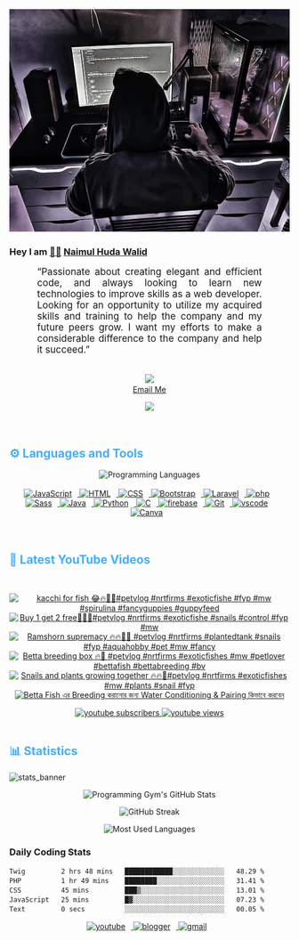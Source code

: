 <!-- ![github_cover_banner](https://www.digitalsolutionservices.com/img/services/web%20development.gif)-->

<div align="center" style="display:block;">
    <img height="400px" width="100%" alt="github cover banner" src="https://raw.githubusercontent.com/NaimulHudaWalid/NaimulHudaWalid/main/272276268_3114779035434264_920860974401480824_n.jpg"/> 
</div>

### Hey I am [👨🏻‍][facebook] [Naimul Huda Walid][youtube]



<p align:"center" style="text-align: justify; margin: 0 50px; font-size: 17px;" >
   “Passionate about creating elegant and efficient code, and always looking to learn new technologies to improve skills as a web developer. Looking for an opportunity to utilize my acquired skills and training to help the company and my future peers grow. I want my efforts to make a considerable difference to the company and help it succeed.”
<br>
<br>
<div align="center">

![](https://visitor-badge.glitch.me/badge?page_id=NaimulHudaWalid)
    <br />
[Email Me](mailto:dev.naimulhuda@gmail.com)
</div>
</p>
<!-- Typing SVG by DenverCoder1 - https://github.com/DenverCoder1/readme-typing-svg -->
<p align="center">
<!--   <a href="https://github.com/DenverCoder1/readme-typing-svg"> -->
    <img src="https://readme-typing-svg.herokuapp.com?color=E22FE4&width=380&height=45&lines=Open-Source+Enthusiast;Learning+In+Public;Empowering+Others;Nice+To+Meet+You+...&center=true"></a>

</p>
<br>
<!-- Languages and Tools -->

<h2 style="color: #44AEFB">⚙️ Languages and Tools</h2>
<div align="center" style="display:block;">
    <img width="100px" alt="Programming Languages" src="https://user-images.githubusercontent.com/78341798/194531121-47b0119a-ce00-439d-b586-125f86acb098.png"/> 
</div>
<br>   
<!-- Icons Resources -->
<!-- https://devicon.dev/ -->
<!-- https://cdn.jsdelivr.net/npm/simple-icons@v3/icons/ -->
<div align="center">
  <a href="https://developer.mozilla.org/en-US/docs/Web/JavaScript" target="_blank" rel="noreferrer">
      <img  alt="JavaScript" height="50px" style="padding-right:10px;" src="https://cdn.jsdelivr.net/gh/devicons/devicon/icons/javascript/javascript-plain.svg"/>
  </a>
  
 
  <a href="https://developer.mozilla.org/en-US/docs/Web/HTML" target="_blank" rel="noreferrer">
      <img  alt="HTML" height="50px" style="padding-right:10px;" src="https://cdn.jsdelivr.net/gh/devicons/devicon/icons/html5/html5-original.svg"/>
  </a>
  <a href="https://developer.mozilla.org/en-US/docs/Web/CSS" target="_blank" rel="noreferrer">
      <img  alt="CSS" height="50px" style="padding-right:10px;" src="https://cdn.jsdelivr.net/gh/devicons/devicon/icons/css3/css3-original.svg"/>
  </a>
  <a href="https://getbootstrap.com/" target="_blank" rel="noreferrer">
      <img  alt="Bootstrap" height="50px" style="padding-right:10px;" src="https://cdn.jsdelivr.net/gh/devicons/devicon/icons/bootstrap/bootstrap-original.svg"/>
  </a> 
  <a href="https://laravel.com/" target="_blank" rel="noreferrer">
      <img  alt="Laravel" height="50px" style="padding-right:10px;" src="https://cdn.jsdelivr.net/gh/devicons/devicon/icons/laravel/laravel-plain.svg"/>
  </a>
  <a href="https://www.php.net/" target="_blank" rel="noreferrer">
      <img  alt="php" height="50px" style="padding-right:10px;" src="https://cdn.jsdelivr.net/gh/devicons/devicon/icons/php/php-original.svg"/>
  </a>
  <a href="https://sass-lang.com/" target="_blank" rel="noreferrer">
      <img  alt="Sass" height="50px" style="padding-right:10px;" src="https://cdn.jsdelivr.net/gh/devicons/devicon/icons/sass/sass-original.svg"/>
  </a>
  <a href="https://www.java.com/en/" target="_blank" rel="noreferrer">
      <img  alt="Java" height="50px" style="padding-right:10px;" src="https://cdn.jsdelivr.net/gh/devicons/devicon/icons/java/java-original.svg"/>
  </a>    
  <a href="https://www.python.org/" target="_blank" rel="noreferrer">
      <img  alt="Python" height="50px" style="padding-right:10px;" src="https://cdn.jsdelivr.net/gh/devicons/devicon/icons/python/python-original.svg"/>
  </a>
  <a href="https://www.cprogramming.com/" target="_blank" rel="noreferrer">
      <img  alt="C" height="50px" style="padding-right:10px;" src="https://cdn.jsdelivr.net/gh/devicons/devicon/icons/c/c-original.svg"/>
  </a>
  
  <a href="https://firebase.google.com/" target="_blank" rel="noreferrer">
      <img  alt="firebase" height="50px" style="padding-right:10px;" src="https://cdn.jsdelivr.net/gh/devicons/devicon/icons/firebase/firebase-plain.svg"/>
  </a>
 
  <a href="https://git-scm.com/" target="_blank" rel="noreferrer">
      <img  alt="Git" height="50px" style="padding-right:10px;" src="https://cdn.jsdelivr.net/gh/devicons/devicon/icons/git/git-original.svg"/>
  </a>
  
  <a href="https://code.visualstudio.com/" target="_blank" rel="noreferrer">
      <img  alt="vscode" height="50px" style="padding-right:10px;"src="https://cdn.jsdelivr.net/gh/devicons/devicon/icons/vscode/vscode-original.svg"/>
  </a>
  <a href="https://www.canva.com/" target="_blank" rel="noreferrer">
      <img  alt="Canva" height="50px" style="padding-right:10px;" src="https://cdn.jsdelivr.net/gh/devicons/devicon/icons/canva/canva-original.svg"/> 
  </a>
</div>
<br>
<br>

<!-- Latest YouTube Videos -->

<h2 style="color: #44AEFB">🎦 Latest YouTube Videos</h2>
<br />

<!-- Resource/Reference: https://github.com/DenverCoder1/github-readme-youtube-cards -->
<div class="youtube videos cards" align="center">

<!-- BEGIN YOUTUBE-CARDS -->
[![kacchi for fish 😂🔥🖤💯#petvlog #nrtfirms #exoticfishe #fyp #mw #spirulina #fancyguppies #guppyfeed](https://ytcards.demolab.com/?id=zOT2L45CjwE&title=kacchi+for+fish+%F0%9F%98%82%F0%9F%94%A5%F0%9F%96%A4%F0%9F%92%AF%23petvlog+%23nrtfirms+%23exoticfishe+%23fyp+%23mw+%23spirulina+%23fancyguppies+%23guppyfeed&lang=en&timestamp=1711868258&background_color=%230d1117&title_color=%23ffffff&stats_color=%23dedede&max_title_lines=1&width=250&border_radius=5 "kacchi for fish 😂🔥🖤💯#petvlog #nrtfirms #exoticfishe #fyp #mw #spirulina #fancyguppies #guppyfeed")](https://www.youtube.com/watch?v=zOT2L45CjwE)
[![Buy 1 get 2 free🖤🔥💯#petvlog #nrtfirms #exoticfishe #snails #control #fyp #mw](https://ytcards.demolab.com/?id=KKnNOuGyeh4&title=Buy+1+get+2+free%F0%9F%96%A4%F0%9F%94%A5%F0%9F%92%AF%23petvlog+%23nrtfirms+%23exoticfishe+%23snails+%23control+%23fyp+%23mw&lang=en&timestamp=1711843291&background_color=%230d1117&title_color=%23ffffff&stats_color=%23dedede&max_title_lines=1&width=250&border_radius=5 "Buy 1 get 2 free🖤🔥💯#petvlog #nrtfirms #exoticfishe #snails #control #fyp #mw")](https://www.youtube.com/watch?v=KKnNOuGyeh4)
[![Ramshorn supremacy 🔥🔥💯🖤 #petvlog #nrtfirms #plantedtank #snails #fyp #aquahobby #pet #mw #fancy](https://ytcards.demolab.com/?id=2PVpBTvJofs&title=Ramshorn+supremacy+%F0%9F%94%A5%F0%9F%94%A5%F0%9F%92%AF%F0%9F%96%A4+%23petvlog+%23nrtfirms+%23plantedtank+%23snails+%23fyp+%23aquahobby+%23pet+%23mw+%23fancy&lang=en&timestamp=1711813896&background_color=%230d1117&title_color=%23ffffff&stats_color=%23dedede&max_title_lines=1&width=250&border_radius=5 "Ramshorn supremacy 🔥🔥💯🖤 #petvlog #nrtfirms #plantedtank #snails #fyp #aquahobby #pet #mw #fancy")](https://www.youtube.com/watch?v=2PVpBTvJofs)
[![Betta breeding box 🔥🖤 #petvlog #nrtfirms #exoticfishes #mw #petlover #bettafish #bettabreeding #bv](https://ytcards.demolab.com/?id=3Tz8OLKsFec&title=Betta+breeding+box+%F0%9F%94%A5%F0%9F%96%A4+%23petvlog+%23nrtfirms+%23exoticfishes+%23mw+%23petlover+%23bettafish+%23bettabreeding+%23bv&lang=en&timestamp=1711796929&background_color=%230d1117&title_color=%23ffffff&stats_color=%23dedede&max_title_lines=1&width=250&border_radius=5 "Betta breeding box 🔥🖤 #petvlog #nrtfirms #exoticfishes #mw #petlover #bettafish #bettabreeding #bv")](https://www.youtube.com/watch?v=3Tz8OLKsFec)
[![Snails and plants growing together 🔥🔥💯#petvlog #nrtfirms #exoticfishes #mw #plants #snail #fyp](https://ytcards.demolab.com/?id=rr8QLyAS3T4&title=Snails+and+plants+growing+together+%F0%9F%94%A5%F0%9F%94%A5%F0%9F%92%AF%23petvlog+%23nrtfirms+%23exoticfishes+%23mw+%23plants+%23snail+%23fyp&lang=en&timestamp=1711785378&background_color=%230d1117&title_color=%23ffffff&stats_color=%23dedede&max_title_lines=1&width=250&border_radius=5 "Snails and plants growing together 🔥🔥💯#petvlog #nrtfirms #exoticfishes #mw #plants #snail #fyp")](https://www.youtube.com/watch?v=rr8QLyAS3T4)
[![Betta Fish এর Breeding করানোর জন্য Water Conditioning & Pairing কিভাবে করবেন](https://ytcards.demolab.com/?id=RwcN5bMGEkQ&title=Betta+Fish+%E0%A6%8F%E0%A6%B0+Breeding+%E0%A6%95%E0%A6%B0%E0%A6%BE%E0%A6%A8%E0%A7%8B%E0%A6%B0+%E0%A6%9C%E0%A6%A8%E0%A7%8D%E0%A6%AF+Water+Conditioning+%26+Pairing+%E0%A6%95%E0%A6%BF%E0%A6%AD%E0%A6%BE%E0%A6%AC%E0%A7%87+%E0%A6%95%E0%A6%B0%E0%A6%AC%E0%A7%87%E0%A6%A8&lang=en&timestamp=1711781536&background_color=%230d1117&title_color=%23ffffff&stats_color=%23dedede&max_title_lines=1&width=250&border_radius=5 "Betta Fish এর Breeding করানোর জন্য Water Conditioning & Pairing কিভাবে করবেন")](https://www.youtube.com/watch?v=RwcN5bMGEkQ)
<!-- END YOUTUBE-CARDS -->
</div>

<!-- Begin Youtube Buttons -->
<!-- Resource/Reference:  https://github.com/DenverCoder1/custom-icon-badges -->
<div class="youtube buttons" align="center">
    <a href="https://www.youtube.com/channel/UCa3YaFwzSII0kKg3Nads2dQ"  target="_blank">
        <img alt="youtube subscribers" src="https://img.shields.io/youtube/channel/subscribers/UCa3YaFwzSII0kKg3Nads2dQ?logo=youtube&logoColor=red&style=for-the-badge"/>
    </a> 
    <a href="https://www.youtube.com/channel/UCa3YaFwzSII0kKg3Nads2dQ"  target="_blank">
        <img alt="youtube views" src="https://custom-icon-badges.demolab.com/youtube/channel/views/UCa3YaFwzSII0kKg3Nads2dQ?color=%23E05D44&logo=eye&logoColor=white&style=for-the-badge&labelColor=#555555"/>
    </a> 
</div>
<br>
<!-- End Youtube Buttons -->

<!-- Statistics -->

<h2 style="color: #44AEFB">📊 Statistics</h2>

![stats_banner](https://user-images.githubusercontent.com/78341798/194534778-d662496c-ae00-4e8d-ae9b-b90912054e7f.gif)

<!-- Begin Stats Cards -->
<!-- Resources:  -->
<!-- Github & Languages Stats: https://github.com/naimul15-12090/github-readme-stats --> 
<!-- Streak Stats: https://github.com/denvercoder1/github-readme-streak-stats -->
<!-- Change the value after ?username= to your GitHub username. -->
<div class="stats" align="center">

![Programming Gym's GitHub Stats](https://github-readme-stats.vercel.app/api?username=NaimulHudaWalid&hide=stars&count_private=true&show_icons=true&theme=algolia&border_radius=20)

![GitHub Streak](https://streak-stats.demolab.com?user=NaimulHudaWalid&count_private=true&theme=algolia&border_radius=22)

![Most Used Languages](https://github-readme-stats.vercel.app/api/top-langs/?username=NaimulHudaWalid&langs_count=8&layout=compact&show_icons=true&theme=algolia&border_radius=20)
    
<!-- ![Top Langs](https://github-readme-stats.vercel.app/api/top-langs/?username=naimul15-12090&langs_count=8) -->
<!-- [![Top Langs](https://github-readme-stats.vercel.app/api/top-langs/?username=naimul15-12090&layout=compact)](https://github.com/anuraghazra/github-readme-stats)
 -->
    
</div>
<!--  End Stats Cards -->



### Daily Coding Stats
<!--START_SECTION:waka-->

```txt
Twig         2 hrs 48 mins   ████████████░░░░░░░░░░░░░   48.29 %
PHP          1 hr 49 mins    ████████░░░░░░░░░░░░░░░░░   31.41 %
CSS          45 mins         ███▒░░░░░░░░░░░░░░░░░░░░░   13.01 %
JavaScript   25 mins         █▓░░░░░░░░░░░░░░░░░░░░░░░   07.23 %
Text         0 secs          ░░░░░░░░░░░░░░░░░░░░░░░░░   00.05 %
```

<!--END_SECTION:waka-->
<!-- Begin Footer -->
<!-- Icons Resources -->
<!-- https://devicon.dev/ -->
<div class="footer" align="center" style="margin:15px;">
    <a href="https://www.youtube.com/channel/UCa3YaFwzSII0kKg3Nads2dQ" target="_blank">
        <img  style="margin:0 10px 10px 0;" src="https://user-images.githubusercontent.com/78341798/194531650-698ef1b1-9cbd-4b4f-96ef-5a2ec4b5d7e6.svg" alt="youtube" width="40px"/>
    </a>
    <a href="https://www.linkedin.com/in/naimulhudawalid/" target="_blank">
        <img style="margin:0 10px 10px 0;" src="https://user-images.githubusercontent.com/78341798/194531458-b5dfeb1b-bad5-4dfa-909a-2e402262db9a.svg" alt="blogger" width="40px"/>
    </a>
    <a href="mailto:dev.naimulhuda@gmail.com" target="_blank">
        <img style="margin:0 10px 10px 0;" src="https://user-images.githubusercontent.com/78341798/194531383-ddb2b774-5bb9-491c-b601-4a4a7d9792fb.svg" alt="gmail" width="40px"/>
    </a>
</div>
<!-- End Footer -->

[youtube]: https://www.youtube.com/channel/UCa3YaFwzSII0kKg3Nads2dQ
[facebook]: https://www.facebook.com/profile.php?id=100007065945838
